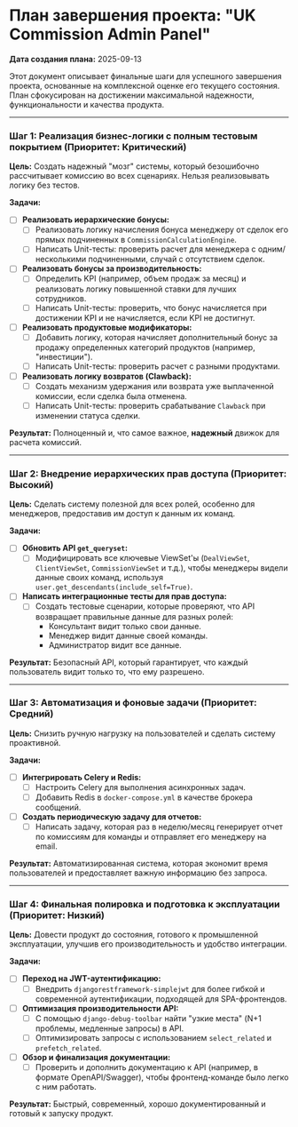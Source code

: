 # План завершения проекта: "UK Commission Admin Panel"

**Дата создания плана:** 2025-09-13

Этот документ описывает финальные шаги для успешного завершения проекта, основанные на комплексной оценке его текущего состояния. План сфокусирован на достижении максимальной надежности, функциональности и качества продукта.

---

### Шаг 1: Реализация бизнес-логики с полным тестовым покрытием (Приоритет: Критический)

**Цель:** Создать надежный "мозг" системы, который безошибочно рассчитывает комиссию во всех сценариях. Нельзя реализовывать логику без тестов.

**Задачи:**

-   [ ] **Реализовать иерархические бонусы:**
    -   [ ] Реализовать логику начисления бонуса менеджеру от сделок его прямых подчиненных в `CommissionCalculationEngine`.
    -   [ ] Написать Unit-тесты: проверить расчет для менеджера с одним/несколькими подчиненными, случай с отсутствием сделок.

-   [ ] **Реализовать бонусы за производительность:**
    -   [ ] Определить KPI (например, объем продаж за месяц) и реализовать логику повышенной ставки для лучших сотрудников.
    -   [ ] Написать Unit-тесты: проверить, что бонус начисляется при достижении KPI и не начисляется, если KPI не достигнут.

-   [ ] **Реализовать продуктовые модификаторы:**
    -   [ ] Добавить логику, которая начисляет дополнительный бонус за продажу определенных категорий продуктов (например, "инвестиции").
    -   [ ] Написать Unit-тесты: проверить расчет с разными продуктами.

-   [ ] **Реализовать логику возвратов (Clawback):**
    -   [ ] Создать механизм удержания или возврата уже выплаченной комиссии, если сделка была отменена.
    -   [ ] Написать Unit-тесты: проверить срабатывание `Clawback` при изменении статуса сделки.

**Результат:** Полноценный и, что самое важное, **надежный** движок для расчета комиссий.

---

### Шаг 2: Внедрение иерархических прав доступа (Приоритет: Высокий)

**Цель:** Сделать систему полезной для всех ролей, особенно для менеджеров, предоставив им доступ к данным их команд.

**Задачи:**

-   [ ] **Обновить API `get_queryset`:**
    -   [ ] Модифицировать все ключевые ViewSet'ы (`DealViewSet`, `ClientViewSet`, `CommissionViewSet` и т.д.), чтобы менеджеры видели данные своих команд, используя `user.get_descendants(include_self=True)`.

-   [ ] **Написать интеграционные тесты для прав доступа:**
    -   [ ] Создать тестовые сценарии, которые проверяют, что API возвращает правильные данные для разных ролей:
        -   Консультант видит только свои данные.
        -   Менеджер видит данные своей команды.
        -   Администратор видит все данные.

**Результат:** Безопасный API, который гарантирует, что каждый пользователь видит только то, что ему разрешено.

---

### Шаг 3: Автоматизация и фоновые задачи (Приоритет: Средний)

**Цель:** Снизить ручную нагрузку на пользователей и сделать систему проактивной.

**Задачи:**

-   [ ] **Интегрировать Celery и Redis:**
    -   [ ] Настроить Celery для выполнения асинхронных задач.
    -   [ ] Добавить Redis в `docker-compose.yml` в качестве брокера сообщений.

-   [ ] **Создать периодическую задачу для отчетов:**
    -   [ ] Написать задачу, которая раз в неделю/месяц генерирует отчет по комиссиям для команды и отправляет его менеджеру на email.

**Результат:** Автоматизированная система, которая экономит время пользователей и предоставляет важную информацию без запроса.

---

### Шаг 4: Финальная полировка и подготовка к эксплуатации (Приоритет: Низкий)

**Цель:** Довести продукт до состояния, готового к промышленной эксплуатации, улучшив его производительность и удобство интеграции.

**Задачи:**

-   [ ] **Переход на JWT-аутентификацию:**
    -   [ ] Внедрить `djangorestframework-simplejwt` для более гибкой и современной аутентификации, подходящей для SPA-фронтендов.

-   [ ] **Оптимизация производительности API:**
    -   [ ] С помощью `django-debug-toolbar` найти "узкие места" (N+1 проблемы, медленные запросы) в API.
    -   [ ] Оптимизировать запросы с использованием `select_related` и `prefetch_related`.

-   [ ] **Обзор и финализация документации:**
    -   [ ] Проверить и дополнить документацию к API (например, в формате OpenAPI/Swagger), чтобы фронтенд-команде было легко с ним работать.

**Результат:** Быстрый, современный, хорошо документированный и готовый к запуску продукт.
